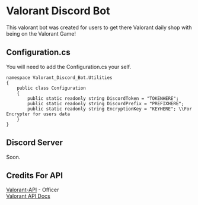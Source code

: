 # Valorant Discord Bot

This valorant bot was created for users to get there Valorant daily shop with being on the Valorant Game!

## Configuration.cs
You will need to add the Configuration.cs your self. 
```
namespace Valorant_Discord_Bot.Utilities
{
    public class Configuration
    {
        public static readonly string DiscordToken = "TOKENHERE";
        public static readonly string DiscordPrefix = "PREFIXHERE";
        public static readonly string EncryptionKey = "KEYHERE"; \\For Encrypter for users data
    }
}
```
## Discord Server
Soon.

## Credits For API
[Valorant-API](https://valorant-api.com) - Officer  
[Valorant API Docs](https://github.com/techchrism/valorant-api-docs)
